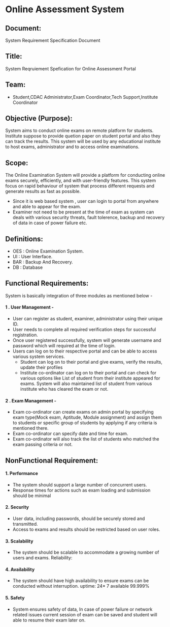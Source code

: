 # Online Assessment System
## Document:
System Requirement Specification Document

## Title:
System Reqruiement Spefication for Online Assessment Portal
## Team:
- Student,CDAC Administrator,Exam Coordinator,Tech Support,Institute Coordinator
## Objective (Purpose):
  System aims to conduct online exams on remote platform for students. Institute suppose to provide quetion paper on student portal and also they can track the results. This system will be used by any educational institute to host exams, administrator and to access online examinations.
## Scope:
  The Online Examination System will provide a platform for conducting online exams securely, efficiently, and with user-friendly features. This system focus on rapid behaviour of system that process different requests and generate results as fast as possible.
  - Since it is web based system , user can login to portal from anywhere and able to appear for the exam.
  - Examiner not need to be present at the time of exam as system can deals with various security threats, fault tolerence, backup and recovery of data in case of power failure etc.  
## Definitions:
  - OES : Online Examination System.
  - UI  : User Interface.
  - BAR : Backup And Recovery.
  - DB  : Database

## Functional Requirements:
  System is basically integration of three modules as mentioned below -
  #### 1 . User Management -
  - User can register as student, examiner, administrator using their unique ID.
  - User needs to complete all required verification steps for successful registration.
  - Once user registered successfully, system will generate username and password which will required at the time of login.
  - Users can log on to their respective portal and can be able to access various system services.
      - Student can log on to their portal and give exams, verify the results, update their profiles
      - Institute co-ordinator can log on to their portal and can check for various options like List of student from their institute appeared for exams. System will also maintained list of student from various institute who has cleared the exam or not.
  #### 2 . Exam Management -
  - Exam co-ordinator can create exams on admin portal by specifying exam type(Mock exam, Aptitude, Module assignment) and assign them to students or specific group of students by applying if any criteria is mentioned there.
  - Exam co-ordinator can specify date and time for exam.
  - Exam co-ordinator will also track the list of students who matched the exam passing criteria or not.
     
## NonFunctional Requirement:

#### 1. Performance
- The system should support a large number of concurrent users.
- Response times for actions such as exam loading and submission should be minimal
#### 2. Security
- User data, including passwords, should be securely stored and transmitted.
- Access to exams and results should be restricted based on user roles.
#### 3. Scalability
- The system should be scalable to accommodate a growing number of users and exams.
Reliability:
#### 4. Availability
- The system should have high availability to ensure exams can be conducted without interruption.
uptime: 24* 7 available 99.999%
#### 5. Safety
- System ensures safety of data, In case of power failure or network related issues current session of exam can be saved and student will able to resume their exam later on.
